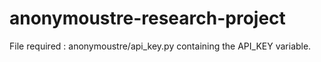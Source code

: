 # anonymoustre-research-project

File required : anonymoustre/api_key.py containing the API_KEY variable.
